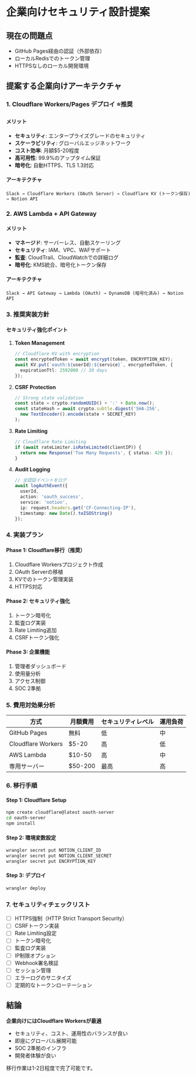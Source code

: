 # 企業向けセキュリティ設計提案

## 現在の問題点
- GitHub Pages経由の認証（外部依存）
- ローカルRedisでのトークン管理
- HTTPSなしのローカル開発環境

## 提案する企業向けアーキテクチャ

### 1. Cloudflare Workers/Pages デプロイ ⭐️推奨

#### メリット
- **セキュリティ**: エンタープライズグレードのセキュリティ
- **スケーラビリティ**: グローバルエッジネットワーク
- **コスト効率**: 月額$5-20程度
- **高可用性**: 99.9%のアップタイム保証
- **暗号化**: 自動HTTPS、TLS 1.3対応

#### アーキテクチャ
```
Slack → Cloudflare Workers (OAuth Server) → Cloudflare KV (トークン保存) → Notion API
```

### 2. AWS Lambda + API Gateway 

#### メリット
- **マネージド**: サーバーレス、自動スケーリング
- **セキュリティ**: IAM、VPC、WAFサポート
- **監査**: CloudTrail、CloudWatchでの詳細ログ
- **暗号化**: KMS統合、暗号化トークン保存

#### アーキテクチャ
```
Slack → API Gateway → Lambda (OAuth) → DynamoDB (暗号化済み) → Notion API
```

### 3. 推奨実装方針

#### セキュリティ強化ポイント

1. **Token Management**
   ```typescript
   // Cloudflare KV with encryption
   const encryptedToken = await encrypt(token, ENCRYPTION_KEY);
   await KV.put(`oauth:${userId}:${service}`, encryptedToken, {
     expirationTtl: 2592000 // 30 days
   });
   ```

2. **CSRF Protection**
   ```typescript
   // Strong state validation
   const state = crypto.randomUUID() + ':' + Date.now();
   const stateHash = await crypto.subtle.digest('SHA-256', 
     new TextEncoder().encode(state + SECRET_KEY)
   );
   ```

3. **Rate Limiting**
   ```typescript
   // Cloudflare Rate Limiting
   if (await rateLimiter.isRateLimited(clientIP)) {
     return new Response('Too Many Requests', { status: 429 });
   }
   ```

4. **Audit Logging**
   ```typescript
   // 全認証イベントをログ
   await logAuthEvent({
     userId,
     action: 'oauth_success',
     service: 'notion',
     ip: request.headers.get('CF-Connecting-IP'),
     timestamp: new Date().toISOString()
   });
   ```

### 4. 実装プラン

#### Phase 1: Cloudflare移行（推奨）
1. Cloudflare Workersプロジェクト作成
2. OAuth Serverの移植
3. KVでのトークン管理実装
4. HTTPS対応

#### Phase 2: セキュリティ強化
1. トークン暗号化
2. 監査ログ実装
3. Rate Limiting追加
4. CSRFトークン強化

#### Phase 3: 企業機能
1. 管理者ダッシュボード
2. 使用量分析
3. アクセス制御
4. SOC 2準拠

### 5. 費用対効果分析

| 方式 | 月額費用 | セキュリティレベル | 運用負荷 |
|------|----------|-------------------|----------|
| GitHub Pages | 無料 | 低 | 中 |
| Cloudflare Workers | $5-20 | 高 | 低 |
| AWS Lambda | $10-50 | 高 | 中 |
| 専用サーバー | $50-200 | 最高 | 高 |

### 6. 移行手順

#### Step 1: Cloudflare Setup
```bash
npm create cloudflare@latest oauth-server
cd oauth-server
npm install
```

#### Step 2: 環境変数設定
```bash
wrangler secret put NOTION_CLIENT_ID
wrangler secret put NOTION_CLIENT_SECRET
wrangler secret put ENCRYPTION_KEY
```

#### Step 3: デプロイ
```bash
wrangler deploy
```

### 7. セキュリティチェックリスト

- [ ] HTTPS強制（HTTP Strict Transport Security）
- [ ] CSRFトークン実装
- [ ] Rate Limiting設定
- [ ] トークン暗号化
- [ ] 監査ログ実装
- [ ] IP制限オプション
- [ ] Webhook署名検証
- [ ] セッション管理
- [ ] エラーログのサニタイズ
- [ ] 定期的なトークンローテーション

## 結論

**企業向けにはCloudflare Workersが最適**
- セキュリティ、コスト、運用性のバランスが良い
- 即座にグローバル展開可能
- SOC 2準拠のインフラ
- 開発者体験が良い

移行作業は1-2日程度で完了可能です。